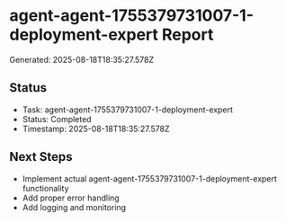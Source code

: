 # agent-agent-1755379731007-1-deployment-expert Report

Generated: 2025-08-18T18:35:27.578Z

## Status
- Task: agent-agent-1755379731007-1-deployment-expert
- Status: Completed
- Timestamp: 2025-08-18T18:35:27.578Z

## Next Steps
- Implement actual agent-agent-1755379731007-1-deployment-expert functionality
- Add proper error handling
- Add logging and monitoring
